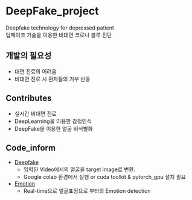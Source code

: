 # DeepFake_project
Deepfake technology for depressed patient  
딥페이크 기술을 이용한 비대면 코로나 블루 진단

## 개발의 필요성
- 대면 진료의 어려움
- 비대면 진료 시 환자들의 거부 반응

## Contributes
- 실시간 비대면 진료
- DeepLearning을 이용한 감정인식
- DeepFake을 이용한 얼굴 비식별화

## Code_inform
- [Deepfake](https://github.com/ShrimpSnack/DeepFake_project/blob/main/code/Deepfake_face.ipynb)
  - 입력된 Video에서의 얼굴을 target image로 변환.
  - Google colab 환경에서 실행 or cuda toolkit & pytorch_gpu 설치 필요
- [Emotion](https://github.com/ShrimpSnack/DeepFake_project/blob/main/code/Emotion.ipynb)
  - Real-time으로 얼굴표정으로 부터의 Emotion detection

